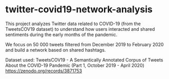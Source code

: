 # twitter-covid19-network-analysis


This project analyzes Twitter data related to COVID-19 (from the TweetsCOV19 dataset) to understand how users interacted and shared sentiments during the early months of the pandemic.

We focus on 50 000 tweets filtered from December 2019 to February 2020 and build a network based on shared hashtags.

Dataset used:
TweetsCOV19 - A Semantically Annotated Corpus of Tweets About the COVID-19 Pandemic (Part 1, October 2019 - April 2020)
https://zenodo.org/records/3871753
